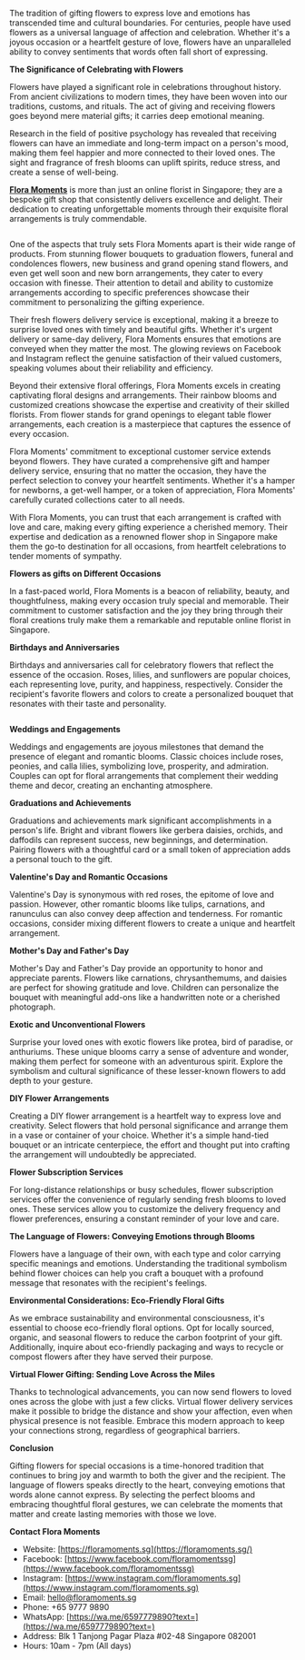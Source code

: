 The tradition of gifting flowers to express love and emotions has transcended time and cultural boundaries. For centuries, people have used flowers as a universal language of affection and celebration. Whether it's a joyous occasion or a heartfelt gesture of love, flowers have an unparalleled ability to convey sentiments that words often fall short of expressing.

**The Significance of Celebrating with Flowers**

Flowers have played a significant role in celebrations throughout history. From ancient civilizations to modern times, they have been woven into our traditions, customs, and rituals. The act of giving and receiving flowers goes beyond mere material gifts; it carries deep emotional meaning.

Research in the field of positive psychology has revealed that receiving flowers can have an immediate and long-term impact on a person's mood, making them feel happier and more connected to their loved ones. The sight and fragrance of fresh blooms can uplift spirits, reduce stress, and create a sense of well-being.

**[Flora Moments](https://floramoments.sg)** is more than just an online florist in Singapore; they are a bespoke gift shop that consistently delivers excellence and delight. Their dedication to creating unforgettable moments through their exquisite floral arrangements is truly commendable.

<center><img
      alt=""
      border="0"
      data-original-height="1686"
      data-original-width="1686"
      src="https://blogger.googleusercontent.com/img/b/R29vZ2xl/AVvXsEi0qxM4hxfJESNTqpiyL6rZRKXkFVx3e7_FTtYuYNqorZZTeWJS--1Ota-d98yO8wSW2l3HSujZpt-z278jtnDrA5EQICnZe1b_KHyffW5-UJREDWPLuaU8OxD_iaZG-YNWuB5XW9MEC5Fq8lurfvrqcEu9NfI7XiV161FI9zwO6j6amZ7Cvng3_0ZALAg/s1600/78526969_1168731086850021_3317903158608396288_n.png"
  /></center>

One of the aspects that truly sets Flora Moments apart is their wide range of products. From stunning flower bouquets to graduation flowers, funeral and condolences flowers, new business and grand opening stand flowers, and even get well soon and new born arrangements, they cater to every occasion with finesse. Their attention to detail and ability to customize arrangements according to specific preferences showcase their commitment to personalizing the gifting experience.

Their fresh flowers delivery service is exceptional, making it a breeze to surprise loved ones with timely and beautiful gifts. Whether it's urgent delivery or same-day delivery, Flora Moments ensures that emotions are conveyed when they matter the most. The glowing reviews on Facebook and Instagram reflect the genuine satisfaction of their valued customers, speaking volumes about their reliability and efficiency.

Beyond their extensive floral offerings, Flora Moments excels in creating captivating floral designs and arrangements. Their rainbow blooms and customized creations showcase the expertise and creativity of their skilled florists. From flower stands for grand openings to elegant table flower arrangements, each creation is a masterpiece that captures the essence of every occasion.

Flora Moments' commitment to exceptional customer service extends beyond flowers. They have curated a comprehensive gift and hamper delivery service, ensuring that no matter the occasion, they have the perfect selection to convey your heartfelt sentiments. Whether it's a hamper for newborns, a get-well hamper, or a token of appreciation, Flora Moments' carefully curated collections cater to all needs.

With Flora Moments, you can trust that each arrangement is crafted with love and care, making every gifting experience a cherished memory. Their expertise and dedication as a renowned flower shop in Singapore make them the go-to destination for all occasions, from heartfelt celebrations to tender moments of sympathy.

**Flowers as gifts on Different Occasions**

In a fast-paced world, Flora Moments is a beacon of reliability, beauty, and thoughtfulness, making every occasion truly special and memorable. Their commitment to customer satisfaction and the joy they bring through their floral creations truly make them a remarkable and reputable online florist in Singapore.

**Birthdays and Anniversaries**

Birthdays and anniversaries call for celebratory flowers that reflect the essence of the occasion. Roses, lilies, and sunflowers are popular choices, each representing love, purity, and happiness, respectively. Consider the recipient's favorite flowers and colors to create a personalized bouquet that resonates with their taste and personality.

<center><img
      alt=""
      border="0"
      data-original-height="2047"
      data-original-width="2048"
      src="https://blogger.googleusercontent.com/img/b/R29vZ2xl/AVvXsEiZtWeoSlmCBNRS2o9GF9uU5KMs54uk9FPdYdk4dZ8R1dt7td3X3UOqq_LUdw1L0vOQrfhu3J7SJ3VksFRmEPWTOuozKrH_s39appUFi0XZZAJB8c4395a6lgUVkqlRHQ2RcjhCDYrpB9hzjprRKp-DHHLp9Gv74dTXmqtWocfoSNGsuF5GWxfw4t7REj8/s1600/271922179_1792615744461549_6815670708748707585_n.jpg"
  /></center>
  
**Weddings and Engagements**

Weddings and engagements are joyous milestones that demand the presence of elegant and romantic blooms. Classic choices include roses, peonies, and calla lilies, symbolizing love, prosperity, and admiration. Couples can opt for floral arrangements that complement their wedding theme and decor, creating an enchanting atmosphere.

**Graduations and Achievements**

Graduations and achievements mark significant accomplishments in a person's life. Bright and vibrant flowers like gerbera daisies, orchids, and daffodils can represent success, new beginnings, and determination. Pairing flowers with a thoughtful card or a small token of appreciation adds a personal touch to the gift.

**Valentine's Day and Romantic Occasions**

Valentine's Day is synonymous with red roses, the epitome of love and passion. However, other romantic blooms like tulips, carnations, and ranunculus can also convey deep affection and tenderness. For romantic occasions, consider mixing different flowers to create a unique and heartfelt arrangement.

**Mother's Day and Father's Day**

Mother's Day and Father's Day provide an opportunity to honor and appreciate parents. Flowers like carnations, chrysanthemums, and daisies are perfect for showing gratitude and love. Children can personalize the bouquet with meaningful add-ons like a handwritten note or a cherished photograph.

**Exotic and Unconventional Flowers**

Surprise your loved ones with exotic flowers like protea, bird of paradise, or anthuriums. These unique blooms carry a sense of adventure and wonder, making them perfect for someone with an adventurous spirit. Explore the symbolism and cultural significance of these lesser-known flowers to add depth to your gesture.

**DIY Flower Arrangements**

Creating a DIY flower arrangement is a heartfelt way to express love and creativity. Select flowers that hold personal significance and arrange them in a vase or container of your choice. Whether it's a simple hand-tied bouquet or an intricate centerpiece, the effort and thought put into crafting the arrangement will undoubtedly be appreciated.

**Flower Subscription Services**

For long-distance relationships or busy schedules, flower subscription services offer the convenience of regularly sending fresh blooms to loved ones. These services allow you to customize the delivery frequency and flower preferences, ensuring a constant reminder of your love and care.

**The Language of Flowers: Conveying Emotions through Blooms**

Flowers have a language of their own, with each type and color carrying specific meanings and emotions. Understanding the traditional symbolism behind flower choices can help you craft a bouquet with a profound message that resonates with the recipient's feelings.

**Environmental Considerations: Eco-Friendly Floral Gifts**

As we embrace sustainability and environmental consciousness, it's essential to choose eco-friendly floral options. Opt for locally sourced, organic, and seasonal flowers to reduce the carbon footprint of your gift. Additionally, inquire about eco-friendly packaging and ways to recycle or compost flowers after they have served their purpose.

**Virtual Flower Gifting: Sending Love Across the Miles**

Thanks to technological advancements, you can now send flowers to loved ones across the globe with just a few clicks. Virtual flower delivery services make it possible to bridge the distance and show your affection, even when physical presence is not feasible. Embrace this modern approach to keep your connections strong, regardless of geographical barriers.

**Conclusion**

Gifting flowers for special occasions is a time-honored tradition that continues to bring joy and warmth to both the giver and the recipient. The language of flowers speaks directly to the heart, conveying emotions that words alone cannot express. By selecting the perfect blooms and embracing thoughtful floral gestures, we can celebrate the moments that matter and create lasting memories with those we love.

**Contact Flora Moments**

-   Website:  [https://floramoments.sg](https://floramoments.sg/)    
-   Facebook:  [https://www.facebook.com/floramomentssg](https://www.facebook.com/floramomentssg)    
-   Instagram:  [https://www.instagram.com/floramoments.sg](https://www.instagram.com/floramoments.sg)    
-   Email:  [hello@floramoments.sg](mailto:hello@floramoments.sg)    
-   Phone: +65 9777 9890    
-   WhatsApp: [https://wa.me/6597779890?text=](https://wa.me/6597779890?text=)    
-   Address: Blk 1 Tanjong Pagar Plaza #02-48 Singapore 082001    
-   Hours: 10am - 7pm (All days)
